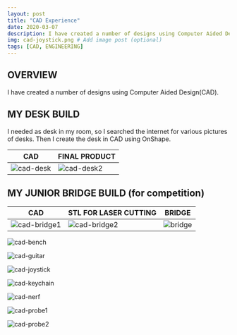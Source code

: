 ```yaml
---
layout: post
title: "CAD Experience"
date: 2020-03-07
description: I have created a number of designs using Computer Aided Design(CAD). # Add post description (optional)
img: cad-joystick.png # Add image post (optional)
tags: [CAD, ENGINEERING]
---
```





## OVERVIEW

I have created a number of designs using Computer Aided Design(CAD).

## MY DESK BUILD

I needed as desk in my room, so I searched the internet for various pictures of desks.  Then I create the desk in CAD using OnShape. 

CAD | FINAL PRODUCT
--- | -------------
![cad-desk](http://natgrrl.github.io/assets/img/cad-desk.png) |  ![cad-desk2](http://natgrrl.github.io/assets/img/cad-desk2.jpg)

## MY JUNIOR BRIDGE BUILD (for competition)

CAD | STL FOR LASER CUTTING | BRIDGE 
--- | --------------------- | ------
![cad-bridge1](http://natgrrl.github.io/assets/img/cad-bridge1.png) | ![cad-bridge2](http://natgrrl.github.io/assets/img/cad-bridge2.png) | ![bridge](http://natgrrl.github.io/assets/img/Bridge1.png)

![cad-bench](http://natgrrl.github.io/assets/img/cad-bench.png)

![cad-guitar](http://natgrrl.github.io/assets/img/cad-guitar.png)

![cad-joystick](http://natgrrl.github.io/assets/img/cad-joystick.png)

![cad-keychain](http://natgrrl.github.io/assets/img/cad-keychain.png)

![cad-nerf](http://natgrrl.github.io/assets/img/cad-nerf.png)

![cad-probe1](http://natgrrl.github.io/assets/img/cad-probe1.png)

![cad-probe2](http://natgrrl.github.io/assets/img/cad-probe2.png)
